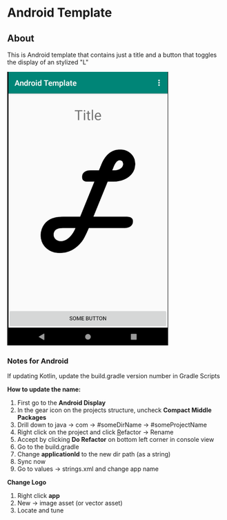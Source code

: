 # Android Template 

## About

This is Android template that contains just a title and a button that toggles the display of an stylized "L"

![snapshot](snapshot.png)

### Notes for Android

If updating Kotlin, update the build.gradle version number in Gradle Scripts

**How to update the name:**

1. First go to the **Android Display**
2. In the gear icon on the projects structure, uncheck **Compact Middle Packages**
3. Drill down to java -> com -> #someDirName -> #someProjectName
4. Right click on the project and click <u>R</u>efactor -> Rename
5. Accept by clicking **Do Refactor** on bottom left corner in console view
6. Go to the build.gradle
7. Change **applicationId** to the new dir path (as a string)
8. Sync now
9. Go to values -> strings.xml and change app name

**Change Logo**

1. Right click **app**
2. New -> image asset (or vector asset)
3. Locate and tune

